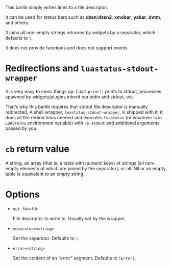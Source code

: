 This barlib simply writes lines to a file descriptor.

It can be used for status bars such as **dzen**/**dzen2**, **xmobar**, **yabar**, **dvtm**, and others.

It joins all non-empty strings returned by widgets by a separator, which defaults to ` | `.

It does not provide functions and does not support events.

Redirections and `luastatus-stdout-wrapper`
===
It is very easy to mess things up: Lua’s `print()` prints to stdout, processes spawned by widgets/plugins inherit our stdin and stdout, etc.

That’s why this barlib requires that stdout file descriptor is manually redirected. A shell wrapper, `luastatus-stdout-wrapper`, is shipped with it; it does all the redirections needed and executes `luastatus` (or whatever is in `LUASTATUS` environment variable) with `-b stdout` and additional arguments passed by you.

`cb` return value
===
A string, an array (that is, a table with numeric keys) of strings (all non-empty elements of which are joined by the separator), or nil. Nil or an empty table is equivalent to an empty string.

Options
===
* `out_fd=<fd>`

  File descriptor to write to. Usually set by the wrapper.

* `separator=<string>`

  Set the separator. Defaults to ` | `.

* `error=<string>`

  Set the content of an “error” segment. Defaults to `(Error)`.
